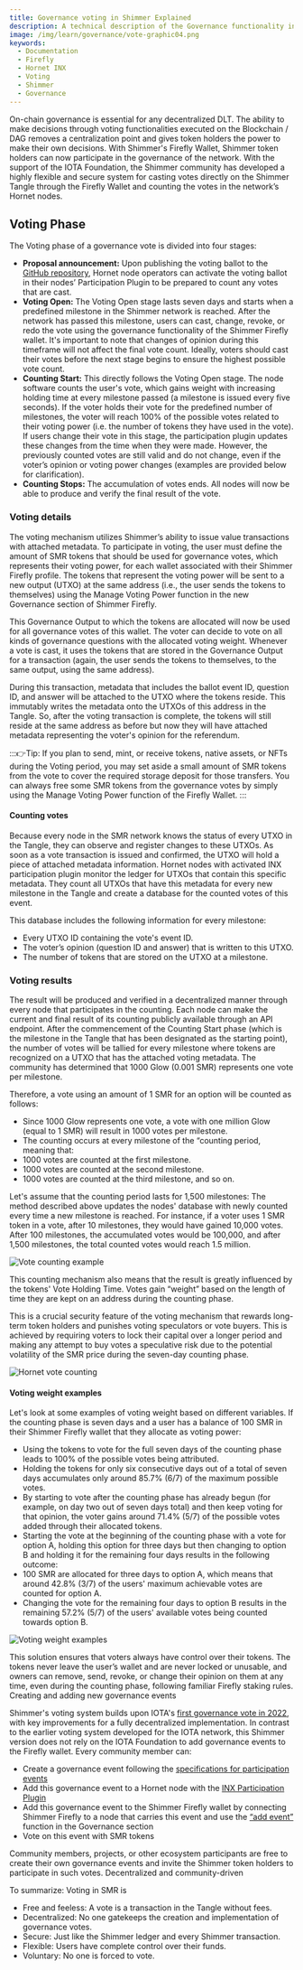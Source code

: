 ```yaml
---
title: Governance voting in Shimmer Explained
description: A technical description of the Governance functionality in Shimmer
image: /img/learn/governance/vote-graphic04.png
keywords:
  - Documentation
  - Firefly
  - Hornet INX
  - Voting
  - Shimmer
  - Governance
---
```


On-chain governance is essential for any decentralized DLT. The ability to make decisions through voting functionalities executed on the Blockchain / DAG removes a centralization point and gives token holders the power to make their own decisions. With Shimmer's Firefly Wallet, Shimmer token holders can now participate in the governance of the network. 
With the support of the IOTA Foundation, the Shimmer community has developed a highly flexible and secure system for casting votes directly on the Shimmer Tangle 
through the Firefly Wallet and counting the votes in the network’s Hornet nodes.

## Voting Phase

The Voting phase of a governance vote is divided into four stages:

- **Proposal announcement:** Upon publishing the voting ballot to the [GitHub repository](https://github.com/iota-community/Shimmer-governance-participation-events), Hornet node operators can activate the voting ballot in their nodes’ Participation Plugin to be prepared to count any votes that are cast.
- **Voting Open:** The Voting Open stage lasts seven days and starts when a predefined milestone in the Shimmer network is reached. After the network has passed this milestone, users can cast, change, revoke, or redo the vote using the governance functionality of the Shimmer Firefly wallet. It's important to note that changes of opinion during this timeframe will not affect the final vote count. Ideally, voters should cast their votes before the next stage begins to ensure the highest possible vote count.
- **Counting Start:** This directly follows the Voting Open stage. The node software counts the user's vote, which gains weight with increasing holding time at every milestone passed (a milestone is issued every five seconds). If the voter holds their vote for the predefined number of milestones, the voter will reach 100% of the possible votes related to their voting power (i.e. the number of tokens they have used in the vote). If users change their vote in this stage, the participation plugin updates these changes from the time when they were made. However, the previously counted votes are still valid and do not change, even if the voter’s opinion or voting power changes (examples are provided below for clarification).
- **Counting Stops:** The accumulation of votes ends. All nodes will now be able to produce and verify the final result of the vote.

### Voting details

The voting mechanism utilizes Shimmer’s ability to issue value transactions with attached metadata. 
To participate in voting, the user must define the amount of SMR tokens that should be used for governance votes, which represents their voting power, 
for each wallet associated with their Shimmer Firefly profile. 
The tokens that represent the voting power will be sent to a new output (UTXO) at the same address (i.e., the user sends the tokens to themselves) using the 
Manage Voting Power function in the new Governance section of Shimmer Firefly.

This Governance Output to which the tokens are allocated will now be used for all governance votes of this wallet. 
The voter can decide to vote on all kinds of governance questions with the allocated voting weight.
Whenever a vote is cast, it uses the tokens that are stored in the Governance Output for a transaction 
(again, the user sends the tokens to themselves, to the same output, using the same address). 

During this transaction, metadata that includes the ballot event ID, question ID, and answer will be attached to the UTXO where the tokens reside. 
This immutably writes the metadata onto the UTXOs of this address in the Tangle. So, after the voting transaction is complete, 
the tokens will still reside at the same address as before but now they will have attached metadata representing the voter's opinion for the referendum.

:::👉Tip: 
If you plan to send, mint, or receive tokens, native assets, or NFTs during the Voting period, you may set aside a small amount of SMR tokens from the vote to cover the required storage deposit for those transfers. You can always free some SMR tokens from the governance votes by simply using the Manage Voting Power function of the Firefly Wallet.
:::

#### Counting votes
Because every node in the SMR network knows the status of every UTXO in the Tangle, they can observe and register changes to these UTXOs. 
As soon as a vote transaction is issued and confirmed, the UTXO will hold a piece of attached metadata information.
Hornet nodes with activated INX participation plugin monitor the ledger for UTXOs that contain this specific metadata. 
They count all UTXOs that have this metadata for every new milestone in the Tangle and create a database for the counted votes of this event. 

This database includes the following information for every milestone:

- Every UTXO ID containing the vote's event ID.
- The voter’s opinion (question ID and answer) that is written to this UTXO.
- The number of tokens that are stored on the UTXO at a milestone.

### Voting results

The result will be produced and verified in a decentralized manner through every node that participates in the counting. 
Each node can make the current and final result of its counting publicly available through an API endpoint.
After the commencement of the Counting Start phase (which is the milestone in the Tangle that has been designated as the starting point), 
the number of votes will be tallied for every milestone where tokens are recognized on a UTXO that has the attached voting metadata. 
The community has determined that 1000 Glow (0.001 SMR) represents one vote per milestone.

Therefore, a vote using an amount of 1 SMR for an option will be counted as follows:

- Since 1000 Glow represents one vote, a vote with one million Glow (equal to 1 SMR)  will result in 1000 votes per milestone.
- The counting occurs at every milestone of the “counting period, meaning that:
- 1000 votes are counted at the first milestone.
- 1000 votes are counted at the second milestone.
- 1000 votes are counted at the third milestone, and so on.

Let's assume that the counting period lasts for 1,500 milestones:
The method described above updates the nodes' database with newly counted every time a new milestone is reached. For instance, if a voter uses 1 SMR token in a vote, 
after 10 milestones, they would have gained 10,000 votes. 
After 100 milestones, the accumulated votes would be 100,000, and after 1,500 milestones, the total counted votes would reach 1.5 million.

![Vote counting example](/img/learn/governance/vote-graphic01.png)

This counting mechanism also means that the result is greatly influenced by the tokens' Vote Holding Time. 
Votes gain “weight” based on the length of time they are kept on an address during the counting phase.

This is a crucial security feature of the voting mechanism that rewards long-term token holders and punishes voting speculators or vote buyers. 
This is achieved by requiring voters to lock their capital over a longer period and making any attempt to buy votes a speculative risk 
due to the potential volatility of the SMR price during the seven-day counting phase.

![Hornet vote counting](/img/learn/governance/vote-graphic02.png)

#### Voting weight examples

Let's look at some examples of voting weight based on different variables.
If the counting phase is seven days and a user has a balance of 100 SMR in their Shimmer Firefly wallet that they allocate as voting power:

- Using the tokens to vote for the full seven days of the counting phase leads to 100% of the possible votes being attributed.
- Holding the tokens for only six consecutive days out of a total of seven days accumulates only around 85.7% (6/7) of the maximum possible votes.
- By starting to vote after the counting phase has already begun (for example, on day two out of seven days total) and then keep voting for that opinion, the voter gains around 71.4% (5/7) of the possible votes added through their allocated tokens.
- Starting the vote at the beginning of the counting phase with a vote for option A, holding this option for three days but then changing to option B and holding it for the remaining four days results in the following outcome:
- 100 SMR are allocated for three days to option A, which means that around 42.8% (3/7) of the users' maximum achievable votes are counted for option A.
- Changing the vote for the remaining four days to option B results in the remaining 57.2% (5/7) of the users' available votes being counted towards option B.

![Voting weight examples](/img/learn/governance/vote-graphic03.png)

This solution ensures that voters always have control over their tokens. The tokens never leave the user’s wallet and are never locked or unusable, and owners can remove, send, revoke, or change their opinion on them at any time, even during the counting phase, following familiar Firefly staking rules.
Creating and adding new governance events

Shimmer's voting system builds upon IOTA's [first governance vote in 2022](https://blog.iota.org/iota-community-treasury-vote/), with key improvements for a fully decentralized implementation.
In contrast to the earlier voting system developed for the IOTA network, this Shimmer version does not rely on the IOTA Foundation to add governance events to the Firefly wallet. Every community member can:

- Create a governance event following the [specifications for participation events](https://github.com/iota-community/treasury/blob/main/specifications/hornet-participation-plugin.md)
- Add this governance event to a Hornet node with the [INX Participation Plugin](https://wiki.iota.org/shimmer/inx-participation/welcome/)
- Add this governance event to the Shimmer Firefly wallet by connecting Shimmer Firefly to a node that carries this event and use the [“add event”](./shimmer-firefly-governance-guide/#6-adding-custom-community-proposals-to-firefly) function in the Governance section
- Vote on this event with SMR tokens

Community members, projects, or other ecosystem participants are free to create their own governance events and invite the Shimmer token holders to participate in such votes.
Decentralized and community-driven

To summarize: Voting in SMR is

- Free and feeless: A vote is a transaction in the Tangle without fees.
- Decentralized: No one gatekeeps the creation and implementation of governance votes.
- Secure: Just like the Shimmer ledger and every Shimmer transaction.
- Flexible: Users have complete control over their funds.
- Voluntary: No one is forced to vote.


